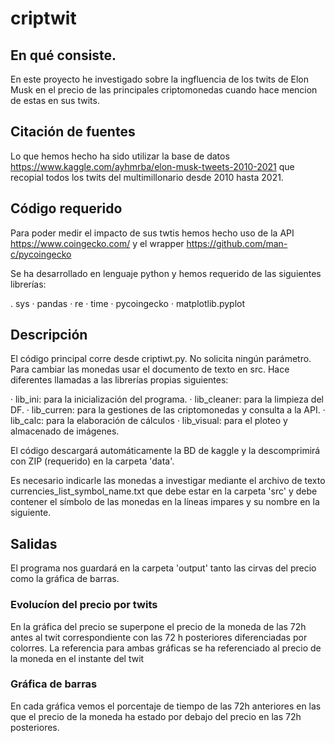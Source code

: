 # criptwit
## En qué consiste.
En este proyecto he investigado sobre la ingfluencia de los twits de Elon Musk en el precio de las principales criptomonedas cuando hace mencion de estas en sus twits.
## Citación de fuentes
Lo que hemos hecho ha sido utilizar la base de datos https://www.kaggle.com/ayhmrba/elon-musk-tweets-2010-2021 que recopial todos los twits del multimillonario desde 2010 hasta 2021.

## Código requerido
Para poder medir el impacto de sus twtis hemos hecho uso de la API https://www.coingecko.com/ y el wrapper https://github.com/man-c/pycoingecko

Se ha desarrollado en lenguaje python y hemos requerido de las siguientes librerías:

. sys
· pandas
· re
· time
· pycoingecko
· matplotlib.pyplot

## Descripción
El código principal corre desde criptiwt.py. No solicita ningún parámetro. Para cambiar las monedas usar el documento de texto en src. Hace diferentes llamadas a las librerías propias siguientes:

· lib_ini: para la inicialización del programa.
· lib_cleaner: para la limpieza del DF.
· lib_curren: para la gestiones de las criptomonedas y consulta a la API.
· lib_calc: para la elaboración de cálculos
· lib_visual: para el ploteo y almacenado de imágenes.

El código descargará automáticamente la BD de kaggle y la descomprimirá con ZIP (requerido) en la carpeta 'data'. 

Es necesario indicarle las monedas a investigar mediante el archivo de texto currencies_list_symbol_name.txt que debe estar en la carpeta 'src' y debe contener el símbolo de las monedas en la líneas impares y su nombre en la siguiente.
## Salidas
El programa nos guardará en la carpeta 'output' tanto las cirvas del precio como la gráfica de barras.

### Evolucíon del precio por twits
En la gráfica del precio se superpone el precio de la moneda de las 72h antes al twit correspondiente con las 72 h posteriores diferenciadas por colorres. La referencia para ambas gráficas se ha referenciado al precio de la moneda en el instante del twit

### Gráfica de barras
En cada gráfica vemos el porcentaje de tiempo de las 72h anteriores en las que el precio de la moneda  ha estado por debajo del precio en las 72h posteriores.

